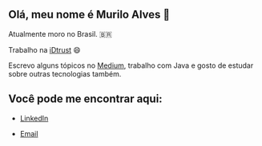 ## Olá, meu nome é Murilo Alves 👋

Atualmente moro no Brasil. 🇧🇷 

Trabalho na [iDtrust](http://www.idtrust.com.br/) 😄 

Escrevo alguns tópicos no [Medium](https://medium.com/@muriloalvesdev), trabalho com Java e gosto de estudar sobre outras tecnologias também.

## Você pode me encontrar aqui:
- [LinkedIn](https://www.linkedin.com/in/murilo-alves-66039a150/)

- [Email](murilohenrique.ti@outlook.com.br)

